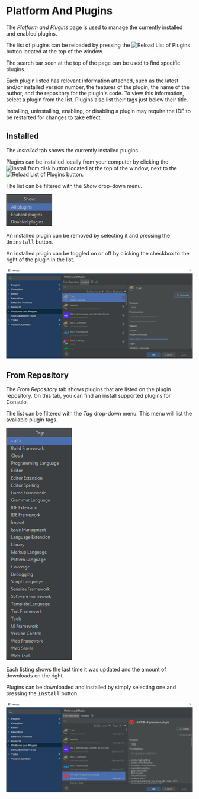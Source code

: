 # Platform And Plugins

The *Platform and Plugins* page is used to manage the currently installed and enabled plugins.

The list of plugins can be reloaded by pressing the
<img src="../images/reload_button.png" alt="Reload List of Plugins"/> button located at the top of the window.

The search bar seen at the top of the page can be used to find specific plugins.

Each plugin listed has relevant information attached, such as the latest and/or installed version number, the features of the plugin,
the name of the author, and the repository for the plugin's code.
To view this information, select a plugin from the list.
Plugins also list their tags just below their title.

Installing, uninstalling, enabling, or disabling a plugin may require the IDE to be restarted for changes to take effect.

## Installed

The *Installed* tab shows the currently installed plugins.

Plugins can be installed locally from your computer by clicking the
<img src="../images/install_button.png" alt="install from disk"/> button located at the top of the
window, next to the <img src="../images/reload_button.png" alt="Reload List of Plugins"/> button.

The list can be filtered with the *Show* drop-down menu.

![Installed Plugins Page](images/installed.show_menu.png)

An installed plugin can be removed by selecting it and pressing the <kbd>Uninstall</kbd> button.

An installed plugin can be toggled on or off by clicking the checkbox to the right of the plugin in the list.

![Installed Plugins Page](images/installed.png)

## From Repository

The *From Repository* tab shows plugins that are listed on the plugin repository.
On this tab, you can find an install supported plugins for Consulo.

The list can be filtered with the *Tag* drop-down menu. This menu will list the available plugin tags.

![Plugin Repository Page](images/repository.tag_menu.png)

Each listing shows the last time it was updated and the amount of downloads on the right.

Plugins can be downloaded and installed by simply selecting one and pressing the <kbd>Install</kbd> button.

![Plugin Repository Page](images/repository.png)

